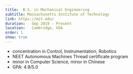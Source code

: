 ```yaml
---
title:  B.S. in Mechanical Engineering
subtitle: Massachusetts Institute of Technology
link: https://mit.edu/
duration:   Sep 2019 - Present
location:   Cambridge, USA
order: 1
show: true
---
```


- concentration in Control, Instrumentation, Robotics
- NEET Autonomous Machines Thread certificate program
- minor in Computer Science, minor in Chinese
- GPA: 4.9/5.0